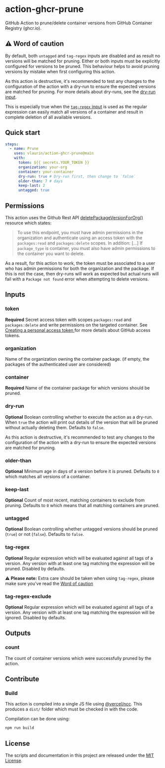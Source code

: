 # action-ghcr-prune
GitHub Action to prune/delete container versions from GitHub Container Registry (ghcr.io).

## ⚠️ Word of caution

By default, both `untagged` and `tag-regex` inputs are disabled and as result no versions will be matched for pruning. Either or both inputs must be explicitly configured for versions to be pruned. This behaviour helps to avoid pruning versions by mistake when first configuring this action.

As this action is destructive, it's recommended to test any changes to the configuration of the action with a dry-run to ensure the expected versions are matched for pruning. For more details about dry-runs, see the [dry-run input](#dry-run).

This is especially true when the [`tag-regex` input](#tag-regex) is used as the regular expression can easily match all versions of a container and result in complete deletion of all available versions.

## Quick start

```yml
steps:
  - name: Prune
    uses: vlaurin/action-ghcr-prune@main
    with:
      token: ${{ secrets.YOUR_TOKEN }}
      organization: your-org
      container: your-container
      dry-run: true # Dry-run first, then change to `false`
      older-than: 7 # days
      keep-last: 2
      untagged: true
```

## Permissions

This action uses the Github Rest API [deletePackageVersionForOrg()](https://octokit.github.io/rest.js/v18#packages-delete-package-version-for-org) resource which states:
> To use this endpoint, you must have admin permissions in the organization and authenticate using an access token with the `packages:read` and `packages:delete` scopes. In addition:
> [...]
> If `package_type` is container, you must also have admin permissions to the container you want to delete.

As a result, for this action to work, the token must be associated to a user who has admin permissions for both the organization and the package. If this is not the case, then dry-runs will work as expected but actual runs will fail with a `Package not found` error when attempting to delete versions.

## Inputs

### token

**Required** Secret access token with scopes `packages:read` and `packages:delete` and write permissions on the targeted container. See [Creating a personal access token
](https://docs.github.com/en/github/authenticating-to-github/keeping-your-account-and-data-secure/creating-a-personal-access-token) for more details about GitHub access tokens.

### organization

Name of the organization owning the container package. (if empty, the packages of the authenticated user are considered)

### container

**Required** Name of the container package for which versions should be pruned.

### dry-run

**Optional** Boolean controlling whether to execute the action as a dry-run. When `true` the action will print out details of the version that will be pruned without actually deleting them. Defaults to `false`.

As this action is destructive, it's recommended to test any changes to the configuration of the action with a dry-run to ensure the expected versions are matched for pruning.

### older-than

**Optional** Minimum age in days of a version before it is pruned. Defaults to `0` which matches all versions of a container.

### keep-last

**Optional** Count of most recent, matching containers to exclude from pruning. Defaults to `0` which means that all matching containers are pruned.

### untagged

**Optional** Boolean controlling whether untagged versions should be pruned (`true`) or not (`false`). Defaults to `false`.

### tag-regex

**Optional** Regular expression which will be evaluated against all tags of a version. Any version with at least one tag matching the expression will be pruned. Disabled by defaults.

:warning: **Please note:** Extra care should be taken when using `tag-regex`, please make sure you've read the [Word of caution](#word-of-caution)

### tag-regex-exclude

**Optional** Regular expression which will be evaluated against all tags of a version. Any version with at least one tag matching the expression will be ignored. Disabled by defaults.

## Outputs

### count

The count of container versions which were successfully pruned by the action.

## Contribute

### Build

This action is compiled into a single JS file using [@vercel/ncc](https://github.com/vercel/ncc). This produces a `dist/` folder which must be checked in with the code.

Compilation can be done using:

```bash
npm run build
```

## License

The scripts and documentation in this project are released under the [MIT License](LICENSE).
